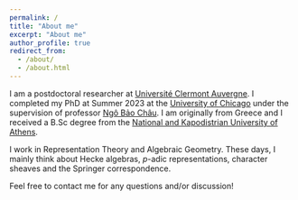 ```yaml
---
permalink: /
title: "About me"
excerpt: "About me"
author_profile: true
redirect_from: 
  - /about/
  - /about.html
---
```


I am a postdoctoral researcher at [Université Clermont Auvergne](https://www.uca.fr/). I completed my PhD at Summer 2023 at the [University of Chicago](https://mathematics.uchicago.edu/) under the supervision of professor [Ngô Bảo Châu](https://math.uchicago.edu/~ngo/). I am originally from Greece and I received a B.Sc degree from the [National and Kapodistrian University of Athens](https://www.math.uoa.gr/). 

I work in Representation Theory and Algebraic Geometry. These days, I mainly think about Hecke algebras, $p$-adic representations, character sheaves and the Springer correspondence. 

Feel free to contact me for any questions and/or discussion!






